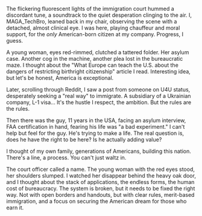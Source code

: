 The flickering fluorescent lights of the immigration court hummed a discordant tune, a soundtrack to the quiet desperation clinging to the air. I, MAGA_TechBro, leaned back in my chair, observing the scene with a detached, almost clinical eye. I was here, playing chauffeur and moral support, for the *only* American-born citizen at my company. Progress, I guess.

A young woman, eyes red-rimmed, clutched a tattered folder. Her asylum case. Another cog in the machine, another plea lost in the bureaucratic maze. I thought about the "What Europe can teach the U.S. about the dangers of restricting birthright citizenship" article I read. Interesting idea, but let's be honest, America is exceptional.

Later, scrolling through Reddit, I saw a post from someone on U4U status, desperately seeking a "real way" to immigrate. A subsidiary of a Ukrainian company, L-1 visa... It's the hustle I respect, the ambition. But the rules are the rules.

Then there was the guy, 11 years in the USA, facing an asylum interview, FAA certification in hand, fearing his life was "a bad experiment." I can't help but feel for the guy. He's trying to make a life. The real question is, does he have the right to be here? Is he actually adding value?

I thought of my own family, generations of Americans, building this nation. There's a line, a process. You can't just waltz in.

The court officer called a name. The young woman with the red eyes stood, her shoulders slumped. I watched her disappear behind the heavy oak door, and I thought about the stack of applications, the endless forms, the human cost of bureaucracy. The system is broken, but it needs to be fixed the right way. Not with open borders and handouts, but with clear rules, merit-based immigration, and a focus on securing the American dream for those who earn it.